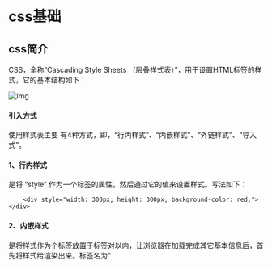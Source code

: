 # css基础

## css简介

CSS，全称“Cascading Style Sheets （层叠样式表）”，用于设置HTML标签的样式，它的基本结构如下：

![img](https://gitee.com/moist-master/rimi_web_font/raw/master/pics/css/IMGS/css.jpg)

#### 引入方式

使用样式表主要 有4种方式，即，“行内样式”、“内嵌样式”、“外链样式”、“导入式”。

#### 1、行内样式

是将 “style” 作为一个标签的属性，然后通过它的值来设置样式。写法如下：

```
	<div style="width: 300px; height: 300px; background-color: red;"></div>

```

#### 2、内嵌样式

是将样式作为个标签放置于<head>标签对以内，让浏览器在加载完成其它基本信息后，首先将样式给渲染出来。标签名为“<style>”，若项目采用的是HTML严格模式/标准模式(standard mode)开发，那需要为该标签添加一个“type”属性，将值设为“text/css”。写法如下：

```
<!DOCTYPE html>
<html lang="zh-cn">
<head>
	<meta charset="UTF-8">
	<title>Document</title>
	<!-- 内嵌样式 -->
	<style type="text/css">
		div { width:  300px; height: 300px; background-color: red; }
	</style>
</head>
<body>
	<div></div>
</body>
</html>

```

#### 3、外链样式

同样是将<link>放置于<head>标签对以内，通过该标签的“href”属性的值去获取CSS文件的绝对/相对路径。该标签必须要具有“*rel*”属性，并且将值设为“*stylesheet*”，否则浏览器将不能正确的解析CSS文件进行样式渲染，写法如下：

```
<!-- index.html -->
<!DOCTYPE html>
<html lang="zh-cn">
<head>
	<meta charset="UTF-8">
	<title>Document</title>
	<!-- 外链样式 -->
	<link rel="stylesheet" href="stylesheets/index.css">
</head>
<body>
	<div></div>
</body>
</html>

```

```
/*index.css*/

@charset "UTF-8";

div {
	width:  300px;
	height: 300px;
	background-color: red;
}

```

需要注意的是，CSS文件开头需要设置一个编码格式，通常我们都是将其设为统一编码格式“UTF-8”（不区分大小写）。虽说不设置该值对CSS代码本身执行影响不大，但是在我们通过浏览器“开发者工具”查看CSS代码的时候，里面的“中文注释”会显示成乱码。其次，指定编码格式后的分号（`;`）不能省略。

#### 通过< link >标签引用CSS文件

在实际的项目开发过程中，我们一般都是将CSS单独存放在一个文件夹中，然后在HTML页面中通过 如下形式进行引用。

```
<link rel="stylesheet" href="样式表路径+名称.css">

```

引用后CSS文件仍然是独立的，不会受到包括HTML和JavaScript任何方法和函数的影响，如果CSS文件中涉及到文件路径的相对位置，那么也是以CSS文件所在的文件路径位置为准，而非引用它的HTML文件的文件路径位置。

相对于“行内样式”和“内嵌样式”而言，“外链样式”即通过<link>标签引用CSS样式有以下好处：

1. 简化了DOM结构，实现了内容和表现的分离，使HTML和CSS文件结构更加清晰，利于维护
2. 大大减少了CSS代码的编写量。项目越大，这一点体验得越明显
3. <link>可以和其它<link>、JS文件以及<body>内的内容进行多线程加载，使得加载速度更快
4. 利于项目整体风格的调整，维护起来也更加便捷。单文件修改，全网站（应用）生效
5. 浏览器会将CSS文件进行缓存，进一步地减少了加载所需时间
6. 可以根据需要利用JavaScript或Media动态的组合所需的CSS文件
7. 对搜索引擎友好，有利于SEO

#### 引用优先级

以上四种样式的引用方式，按照优先级从高到低排列分别是：

```
行内样式 > 内嵌样式 > 外链样式 

```

为了便于记忆，我们可以这样理解：越是离我们要设置样式标签元素近的CSS样式，那优先级越高，反之，优先级越低。当然在这里需要明白的是，CSS样式的引用优先级没有优先级越高越好或者优先级越低越好的说法，我们是要利用样式优先级这一特性，在是我们写更少的CSS代码同时，又使我们的Web页面表现力更加丰富。

另外，通过 `!important` 可以提升样式的优先级，如下所示：

```
.title {
  	color: blue !important;
}

```

## css 16进制颜色

颜色值 CSS 颜色使用组合了红绿蓝颜色值 (RGB) 的十六进制 (hex) 表示法进行定义。对光源进行设置的最低值可以是 0（十六进制 00）。最高值是 255（十六进制 FF）。

十六进制值使用三个双位数来编写，并以 # 符号开头。

![img](https://gitee.com/moist-master/rimi_web_font/raw/master/pics/css/home_works/4.png)

## css 设置背景颜色

background-color：属性定义了元素的背景颜色. body {background-color:#b0c4de;} 十六进制 - 如："#ff0000" RGB - 如："rgb(255,0,0)" 颜色名称 - 如："red”

background-image：属性描述了元素的背景图像. 默认情况下，背景图像进行平铺重复显示，以覆盖整个元素实体. body {background-image:url('paper.gif');}

1. 使用css 设置背景颜色

   > css/css_basic/css_backgroud.html

   ```
   <!DOCTYPE html>
   <html lang="en">
   <head>
       <meta charset="UTF-8">
       <title>Title</title>
       <style>

           body{

               background-color: black;

           }
       </style>
   </head>
   <body>

   </body>
   </html>
   ```